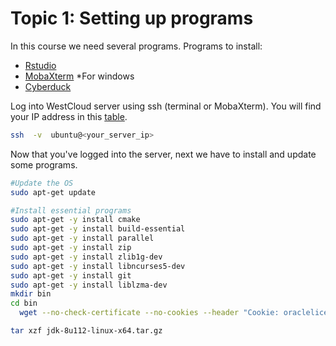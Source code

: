# Topic 1: Setting up programs

In this course we need several programs. 
Programs to install: 
* [Rstudio](https://www.rstudio.com/products/rstudio/download2/)
* [MobaXterm](http://mobaxterm.mobatek.net/download.html) *For windows
* [Cyberduck](https://cyberduck.io/?l=en)

Log into WestCloud server using ssh (terminal or MobaXterm). You will find your IP address in this [table](https://docs.google.com/spreadsheets/d/1TSDfm448WuiH9caFgP6sBOfktBVTjvtm9M27EyQS7dg/edit?usp=sharing). 
```bash
ssh  -v  ubuntu@<your_server_ip>
```


Now that you've logged into the server, next we have to install and update some programs.

```bash
#Update the OS
sudo apt-get update

#Install essential programs
sudo apt-get -y install cmake
sudo apt-get -y install build-essential
sudo apt-get -y install parallel
sudo apt-get -y install zip
sudo apt-get -y install zlib1g-dev
sudo apt-get -y install libncurses5-dev
sudo apt-get -y install git
sudo apt-get -y install liblzma-dev
mkdir bin
cd bin
  wget --no-check-certificate --no-cookies --header "Cookie: oraclelicense=accept-securebackup-cookie" http://download.oracle.com/otn-pub/java/jdk/8u112-b15/jdk-8u112-linux-x64.tar.gz

tar xzf jdk-8u112-linux-x64.tar.gz
```


